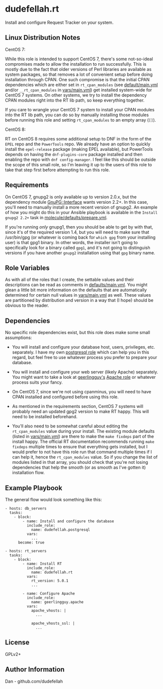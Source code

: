 dudefellah.rt
=========

Install and configure Request Tracker on your system.

Linux Distribution Notes
------------------------

CentOS 7:

While this role is intended to support CentOS 7, there's some not-so-ideal
compromises made to allow the installation to run successfully. This is mostly
due to the fact that older versions of Perl libraries are available as system
packages, so that removes a lot of convenient setup before doing installation
through CPAN. One such compromise is that the initial CPAN dependencies which
are either set in `rt_cpan_modules` (see [default/main.yml](default/main.yml)
and/or `__rt_cpan_modules` in [vars/main.yml](vars/main.yml)) get installed
system-wide for CentOS 7 systems. On other systems, we try to install the
dependency CPAN modules right into the RT lib path, so keep everything
together.

If you care to wrangle your CentOS 7 system to install your CPAN modules into
the RT lib path, you can do so by manually installing those modules before
running this role and setting `rt_cpan_modules` to an empty array (`[]`).

CentOS 8:

RT on CentOS 8 requires some additional setup to DNF in the form of the
`EPEL` repo and the `PowerTools` repo. We already have an option to quickly
install the `epel-release` package (making EPEL available), but PowerTools
depends on having the `dnf-plugins-core` package installed and then enabling
the repo with `dnf config-manager`. I feel like this should be outside the
scope of this small role, so I'm leaving it up to the users of this role to
take that step first before attempting to run this role.

Requirements
------------

On CentOS 7, gnupg2 is only available up to version 2.0.x, but the dependency
module [GnuPG::Interface](https://metacpan.org/dist/GnuPG-Interface) wants
version 2.2+. In this case, you'll need to manually install a more recent
version of gnupg2. An example of how you might do this in your Ansible playbook
is available in the `Install gnupg2 2.2+` task in
[molecule/defaults/prepare.yml](molecule/defaults/prepare.yml).

If you're running _only_ gnupg1, then you should be able to get by with that,
since it's of the required version 1.4, but you will need to make sure that
/usr/bin/gpg (or whatever is coming back for `which gpg` from your installing
user) is that gpg1 binary. In other words, the installer isn't going to
specifically look for a binary called `gpg1`, and it's not going to distinguish
versions if you have another `gnupg2` installation using that `gpg` binary name.

Role Variables
--------------

As with all of the roles that I create, the settable values and their
descriptions can be read as comments in [defaults/main.yml](defaults/main.yml).
You might glean a little bit more information on the defaults that are
automatically determined for certain null values in
[vars/main.yml](vars/main.yml) as well. These values are partitioned by
distribution and version in a way that (I hope) should be obvious to the reader.

Dependencies
------------

No specific role dependencies exist, but this role does make some small
assumptions:

* You will install and configure your database host, users, privileges, etc.
  separately. I have my own
  [postgresql role](https://galaxy.ansible.com/dudefellah/postgresql) which
  can help you in this regard, but feel free to use whatever process you prefer
  to prepare your database.

* You will install and configure your web server (likely Apache) separately.
  You might want to take a look at
  [geerlingguy's](https://galaxy.ansible.com/geerlingguy)
  [Apache role](https://galaxy.ansible.com/geerlingguy/apache) or whatever
  process suits your fancy.

* On CentOS 7, since we're not using cpanminus, you will need to have CPAN
  installed and configured before using this role.

* As mentioned in the requirements section, CentOS 7 systems will probably need
  an updated gpg2 version to make RT happy. This will need to be installed
  beforehand.

* You'll also need to be somewhat careful about editing the `rt_cpan_modules`
  value during your install. The existing module defaults (listed in
  [vars/main.yml](vars/main.yml)) are there to make the `make fixdeps` part of
  the install happy. The official RT documentation recommends running
  `make fixdeps` multiple times to ensure that everything gets installed, but
  I would prefer to not have this role run that command multiple times if I
  can help it, hence the `rt_cpan_modules` value. So if you change the list of
  modules listed in that array, you should check that you're not losing
  dependencies that help the smooth (or as smooth as I've gotten it)
  installation flow.


Example Playbook
----------------

The general flow would look something like this:

    - hosts: db_servers
      tasks:
        - block:
            - name: Install and configure the database
              include_role:
                name: dudefellah.postgresql
              vars:
                ...
          become: true

    - hosts: rt_servers
      tasks:
        - block:
            - name: Install RT
              include_role:
                name: dudefellah.rt
              vars:
                rt_version: 5.0.1
                ...

            - name: Configure Apache
              include_role:
                name: geerlingguy.apache
              vars:
                apache_vhosts: |
                  ...

                apache_vhosts_ssl: |
                  ...

License
-------

GPLv2+

Author Information
------------------

Dan - github.com/dudefellah
